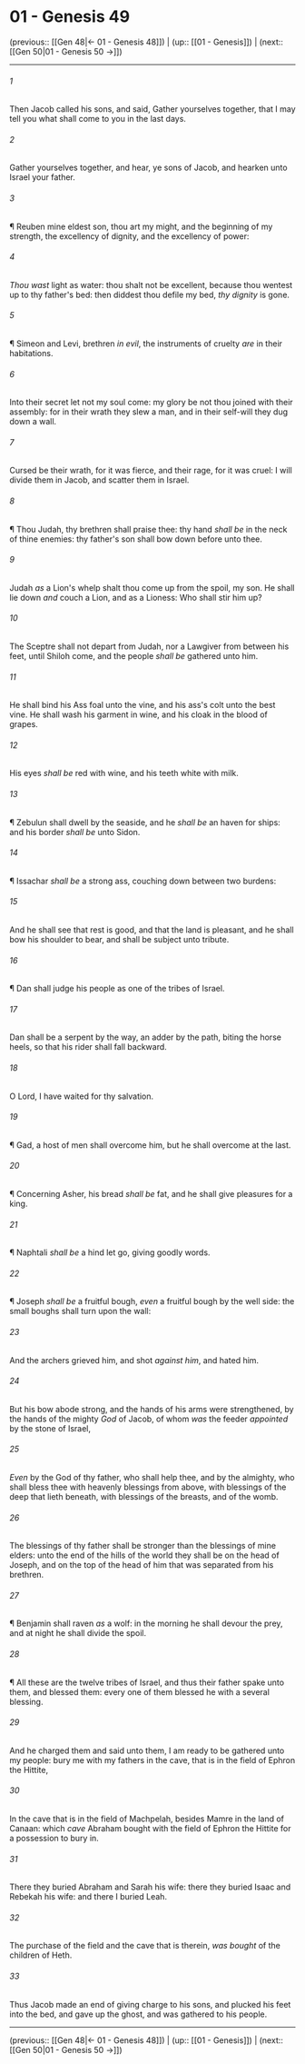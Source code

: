 # 01 - Genesis 49

(previous:: [[Gen 48|← 01 - Genesis 48]]) | (up:: [[01 - Genesis]]) | (next:: [[Gen 50|01 - Genesis 50 →]])

***


###### 1 
Then Jacob called his sons, and said, Gather yourselves together, that I may tell you what shall come to you in the last days. 

###### 2 
Gather yourselves together, and hear, ye sons of Jacob, and hearken unto Israel your father. 

###### 3 
¶ Reuben mine eldest son, thou art my might, and the beginning of my strength, the excellency of dignity, and the excellency of power: 

###### 4 
_Thou wast_ light as water: thou shalt not be excellent, because thou wentest up to thy father's bed: then diddest thou defile my bed, _thy dignity_ is gone. 

###### 5 
¶ Simeon and Levi, brethren _in evil_, the instruments of cruelty _are_ in their habitations. 

###### 6 
Into their secret let not my soul come: my glory be not thou joined with their assembly: for in their wrath they slew a man, and in their self-will they dug down a wall. 

###### 7 
Cursed be their wrath, for it was fierce, and their rage, for it was cruel: I will divide them in Jacob, and scatter them in Israel. 

###### 8 
¶ Thou Judah, thy brethren shall praise thee: thy hand _shall be_ in the neck of thine enemies: thy father's son shall bow down before unto thee. 

###### 9 
Judah _as_ a Lion's whelp shalt thou come up from the spoil, my son. He shall lie down _and_ couch a Lion, and as a Lioness: Who shall stir him up? 

###### 10 
The Sceptre shall not depart from Judah, nor a Lawgiver from between his feet, until Shiloh come, and the people _shall be_ gathered unto him. 

###### 11 
He shall bind his Ass foal unto the vine, and his ass's colt unto the best vine. He shall wash his garment in wine, and his cloak in the blood of grapes. 

###### 12 
His eyes _shall be_ red with wine, and his teeth white with milk. 

###### 13 
¶ Zebulun shall dwell by the seaside, and he _shall be_ an haven for ships: and his border _shall be_ unto Sidon. 

###### 14 
¶ Issachar _shall be_ a strong ass, couching down between two burdens: 

###### 15 
And he shall see that rest is good, and that the land is pleasant, and he shall bow his shoulder to bear, and shall be subject unto tribute. 

###### 16 
¶ Dan shall judge his people as one of the tribes of Israel. 

###### 17 
Dan shall be a serpent by the way, an adder by the path, biting the horse heels, so that his rider shall fall backward. 

###### 18 
O Lord, I have waited for thy salvation. 

###### 19 
¶ Gad, a host of men shall overcome him, but he shall overcome at the last. 

###### 20 
¶ Concerning Asher, his bread _shall be_ fat, and he shall give pleasures for a king. 

###### 21 
¶ Naphtali _shall be_ a hind let go, giving goodly words. 

###### 22 
¶ Joseph _shall be_ a fruitful bough, _even_ a fruitful bough by the well side: the small boughs shall turn upon the wall: 

###### 23 
And the archers grieved him, and shot _against him_, and hated him. 

###### 24 
But his bow abode strong, and the hands of his arms were strengthened, by the hands of the mighty _God_ of Jacob, of whom _was_ the feeder _appointed_ by the stone of Israel, 

###### 25 
_Even_ by the God of thy father, who shall help thee, and by the almighty, who shall bless thee with heavenly blessings from above, with blessings of the deep that lieth beneath, with blessings of the breasts, and of the womb. 

###### 26 
The blessings of thy father shall be stronger than the blessings of mine elders: unto the end of the hills of the world they shall be on the head of Joseph, and on the top of the head of him that was separated from his brethren. 

###### 27 
¶ Benjamin shall raven _as_ a wolf: in the morning he shall devour the prey, and at night he shall divide the spoil. 

###### 28 
¶ All these are the twelve tribes of Israel, and thus their father spake unto them, and blessed them: every one of them blessed he with a several blessing. 

###### 29 
And he charged them and said unto them, I am ready to be gathered unto my people: bury me with my fathers in the cave, that is in the field of Ephron the Hittite, 

###### 30 
In the cave that is in the field of Machpelah, besides Mamre in the land of Canaan: which _cave_ Abraham bought with the field of Ephron the Hittite for a possession to bury in. 

###### 31 
There they buried Abraham and Sarah his wife: there they buried Isaac and Rebekah his wife: and there I buried Leah. 

###### 32 
The purchase of the field and the cave that is therein, _was bought_ of the children of Heth. 

###### 33 
Thus Jacob made an end of giving charge to his sons, and plucked his feet into the bed, and gave up the ghost, and was gathered to his people.

***

(previous:: [[Gen 48|← 01 - Genesis 48]]) | (up:: [[01 - Genesis]]) | (next:: [[Gen 50|01 - Genesis 50 →]])
